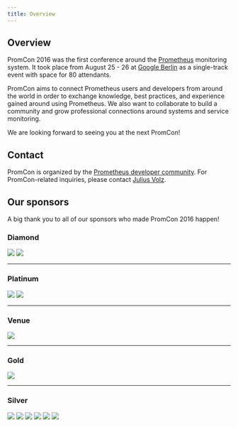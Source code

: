 ```yaml
---
title: Overview
---
```


## Overview

PromCon 2016 was the first conference around the
[Prometheus](https://prometheus.io/) monitoring system. It took
place from August 25 - 26 at [Google Berlin](https://goo.gl/maps/a9cCmgbsq7L2)
as a single-track event with space for 80 attendants.

PromCon aims to connect Prometheus users and developers from around the world
in order to exchange knowledge, best practices, and experience gained around
using Prometheus. We also want to collaborate to build a community and grow
professional connections around systems and service monitoring.

We are looking forward to seeing you at the next PromCon!

## Contact

PromCon is organized by the [Prometheus developer
community](https://prometheus.io/community/). For PromCon-related inquiries,
please contact [Julius Volz](mailto:julius.volz@gmail.com).

## Our sponsors

A big thank you to all of our sponsors who made PromCon 2016 happen!

<h3>Diamond</h3>
<div class="sponsor-logos">
  <a href="http://www.robustperception.io/"><img src="/assets/robust_perception_logo.png" class="logo"/></a>
  <a href="https://www.weave.works/"><img src="/assets/weave_logo.png" class="logo"/></a>
</div>

<hr>

<h3>Platinum</h3>
<div class="sponsor-logos">
  <a href="https://cncf.io/"><img src="/assets/cncf_logo.png" class="logo"/></a>
  <a href="https://coreos.com/"><img src="/assets/coreos_logo.svg" class="logo"/></a>
</div>

<hr>

<h3>Venue</h3>
<div class="sponsor-logos">
  <a href="https://google.com/"><img src="/assets/google_cloud_platform_logo.png" class="logo"/></a>
</div>

<hr>

<h3>Gold</h3>
<div class="sponsor-logos">
  <a href="https://soundcloud.com/"><img src="/assets/soundcloud_logo.png" class="logo narrow"/></a>
</div>

<hr>

<h3>Silver</h3>
<div class="sponsor-logos">
  <a href="https://improbable.io/"><img src="/assets/improbable_logo.png" class="logo"/></a>
  <a href="https://www.justwatch.com/"><img src="/assets/justwatch_logo.png" class="logo"/></a>
  <a href="https://www.percona.com/"><img src="/assets/percona_logo.png" class="logo"/></a>
  <a href="https://rancher.com/"><img src="/assets/rancher_logo.jpg" class="logo"/></a>
  <a href="https://line.me/"><img src="/assets/line_logo.png" class="logo"/></a>
  <a href="https://www.digitalocean.com/"><img src="/assets/digitalocean_logo.png" class="logo"/></a>
</div>
